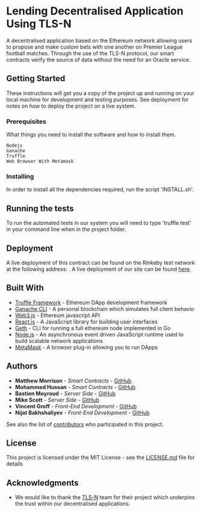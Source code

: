 # Lending Decentralised Application Using TLS-N

A decentralised application based on the Ethereum network allowing users to propose and make custom bets with one another on Premier League football matches. Through the use of the TLS-N protocol, our smart contracts verify the source of data without the need for an Oracle service.

## Getting Started

These instructions will get you a copy of the project up and running on your local machine for development and testing purposes. See deployment for notes on how to deploy the project on a live system.

### Prerequisites

What things you need to install the software and how to install them.

```
Nodejs
Ganache
Truffle
Web Browser With Metamask
```

### Installing

In order to install all the dependencies required, run the script 'INSTALL.sh'.

## Running the tests

To run the automated tests in our system you will need to type 'truffle test' in your command line when in the project folder.

## Deployment

A live deployment of this contract can be found on the Rinkeby test network at the following address: [](). A live deployment of our site can be found [here]().

## Built With

* [Truffle Framework](http://truffleframework.com/) - Ethereum DApp development framework
* [Ganache CLI](https://github.com/trufflesuite/ganache-cli) - A personal blockchain which simulates full client behavio
* [Web3.js](https://github.com/ethereum/web3.js/) - Ethereum javascript API
* [React.js](https://reactjs.org/) - A JavaScript library for building user interfaces
* [Geth](https://github.com/ethereum/go-ethereum/wiki/geth) - CLI for running a full ethereum node implemented in Go
* [Node.js](https://nodejs.org/en/) - An asynchronous event driven JavaScript runtime used to build scalable network applications
* [MetaMask](https://metamask.io/) - A browser plug-in allowing you to run DApps

## Authors

* **Matthew Morrison** - *Smart Contracts* - [GitHub](https://github.com/matthewsmorrison)
* **Mohammed Hussan** - *Smart Contracts* - [GitHub](https://github.com/Mo-Hussain)
* **Bastien Moyroud** - *Server Side* - [GitHub](https://github.com/bmoyroud)
* **Mike Scott** - *Server Side* - [GitHub](https://github.com/matthewsmorrison)
* **Vincent Groff** - *Front-End Development* - [GitHub](https://github.com/vgroff)
* **Nijat Bakhshaliyev** - *Front-End Development* - [GitHub](https://github.com/nijatb)

See also the list of [contributors](https://github.com/matthewsmorrison/Lending-With-Smart-Contracts/contributors) who participated in this project.

## License

This project is licensed under the MIT License - see the [LICENSE.md](https://github.com/matthewsmorrison/Lending-With-Smart-Contracts/blob/master/LICENSE) file for details

## Acknowledgments

* We would like to thank the [TLS-N](https://tls-n.org/) team for their project which underpins the trust within our decentralised applications.
